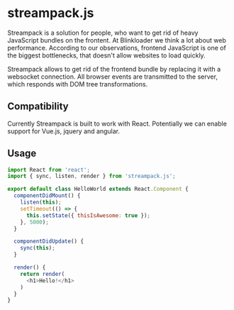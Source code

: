 # streampack.js
Streampack is a solution for people, who want to get rid of heavy JavaScript bundles on the frontent.
At Blinkloader we think a lot about web performance. According to our observations, frontend JavaScript
is one of the biggest bottlenecks, that doesn't allow websites to load quickly.

Streampack allows to get rid of the frontend bundle by replacing it with a websocket connection.
All browser events are transmitted to the server, which responds with DOM tree transformations.

## Compatibility
Currently Streampack is built to work with React. Potentially we can enable support for Vue.js, jquery and angular.

## Usage

```js
import React from 'react';
import { sync, listen, render } from 'streampack.js';

export default class HelloWorld extends React.Component {
  componentDidMount() {
    listen(this);
    setTimeout(() => {
      this.setState({ thisIsAwesome: true });
    }, 5000);
  }

  componentDidUpdate() {
    sync(this);
  }

  render() {
    return render(
      <h1>Hello!</h1>
    )
  }
}
```
